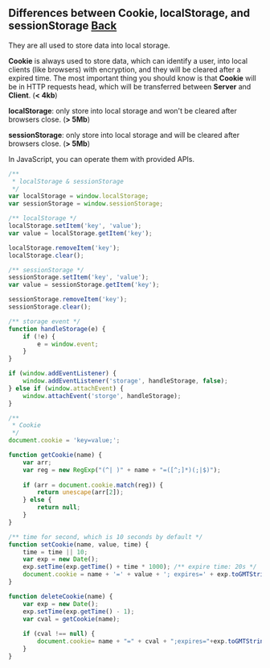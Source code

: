 ## Differences between Cookie, localStorage, and sessionStorage [Back](./qa.md)

They are all used to store data into local storage.

**Cookie** is always used to store data, which can identify a user, into local clients (like browsers) with encryption, and they will be cleared after a expired time. The most important thing you should know is that **Cookie** will be in HTTP requests head, which will be transferred between **Server** and **Client**. (**< 4kb**)

**localStorage**: only store into local storage and won't be cleared after browsers close. (**> 5Mb**)

**sessionStorage**: only store into local storage and will be cleared after browsers close. (**> 5Mb**)

In JavaScript, you can operate them with provided APIs.

```js
/**
 * localStorage & sessionStorage
 */
var localStorage = window.localStorage;
var sessionStorage = window.sessionStorage;

/** localStorage */
localStorage.setItem('key', 'value');
var value = localStorage.getItem('key');

localStorage.removeItem('key');
localStorage.clear();

/** sessionStorage */
sessionStorage.setItem('key', 'value');
var value = sessionStorage.getItem('key');

sessionStorage.removeItem('key');
sessionStorage.clear();

/** storage event */
function handleStorage(e) {
    if (!e) {
        e = window.event;
    }
}

if (window.addEventListener) {
    window.addEventListener('storage', handleStorage, false);
} else if (window.attachEvent) {
    window.attachEvent('storge', handleStorage);
}

/**
 * Cookie
 */
document.cookie = 'key=value;';

function getCookie(name) {
    var arr;
    var reg = new RegExp("(^| )" + name + "=([^;]*)(;|$)");
    
    if (arr = document.cookie.match(reg)) {
        return unescape(arr[2]);
    } else {
        return null;
    }
}

/** time for second, which is 10 seconds by default */
function setCookie(name, value, time) {
    time = time || 10;
    var exp = new Date();
    exp.setTime(exp.getTime() + time * 1000); /** expire time: 20s */
    document.cookie = name + '=' + value + '; expires=' + exp.toGMTString();    
}

function deleteCookie(name) {
    var exp = new Date();
    exp.setTime(exp.getTime() - 1);
    var cval = getCookie(name);
    
    if (cval !== null) {
        document.cookie= name + "=" + cval + ";expires="+exp.toGMTString();
    }
}
```
